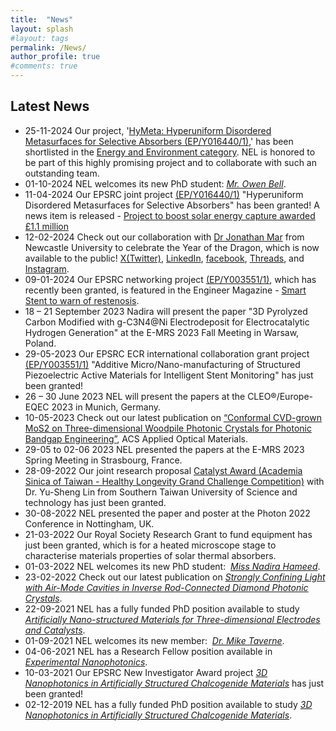 ```yaml
---
title:  "News"
layout: splash
#layout: tags
permalink: /News/
author_profile: true
#comments: true
---
```

## Latest News 
* 25-11-2024 Our project, '[HyMeta: Hyperuniform Disordered Metasurfaces for Selective Absorbers (EP/Y016440/1)](https://gow.epsrc.ukri.org/NGBOViewGrant.aspx?GrantRef=EP/Y016440/1),' has been shortlisted in the [Energy and Environment category](https://www.theengineer.co.uk/content/news/shortlist-announced-for-the-engineer-s-2024-collaborate-to-innovate-awards). NEL is honored to be part of this highly promising project and to collaborate with such an outstanding team. 
* 01-10-2024 NEL welcomes its new PhD student: [*Mr. Owen Bell*](https://www.linkedin.com/in/owen-bell-73760b271).
* 11-04-2024 Our EPSRC joint project [(EP/Y016440/1)](https://gow.epsrc.ukri.org/NGBOViewGrant.aspx?GrantRef=EP/Y016440/1) "Hyperuniform Disordered Metasurfaces for Selective Absorbers" has been granted! A news item is released - [Project to boost solar energy capture awarded £1.1 million](https://www.surrey.ac.uk/news/project-boost-solar-energy-capture-awarded-ps11-million)
* 12-02-2024 Check out our collaboration with [Dr Jonathan Mar](https://www.ncl.ac.uk/maths-physics/people/profile/jonathanmar.html) from Newcastle University to celebrate the Year of the Dragon, which is now available to the public! [X(Twitter)](https://twitter.com/uniofnewcastle/status/1757087966915100744?s=46), [LinkedIn](https://www.linkedin.com/feed/update/urn:li:activity:7162958926999724032/), [facebook](https://www.facebook.com/photo/?fbid=789631799858393&set=pcb.789631946525045), [Threads](https://www.threads.net/@newcastleuni/post/C3QLcUPtYmc), and [Instagram](https://www.instagram.com/p/C3Qg-l3taU5/?utm_source=ig_web_copy_link&igsh=MzRlODBiNWFlZA==).
* 09-01-2024 Our EPSRC networking project [(EP/Y003551/1)](https://gow.epsrc.ukri.org/NGBOViewGrant.aspx?GrantRef=EP/Y003551/1), which has recently been granted, is featured in the Engineer Magazine - [Smart Stent to warn of restenosis](https://www.theengineer.co.uk/content/news/smart-stent-to-warn-of-restenosis).
* 18 – 21 September 2023 Nadira will present the paper "3D Pyrolyzed Carbon Modified with g-C3N4@Ni Electrodeposit for Electrocatalytic Hydrogen Generation" at the E-MRS 2023 Fall Meeting in Warsaw, Poland.
* 29-05-2023 Our EPSRC ECR international collaboration grant project  [(EP/Y003551/1)](https://gow.epsrc.ukri.org/NGBOViewGrant.aspx?GrantRef=EP/Y003551/1) "Additive Micro/Nano-manufacturing of Structured Piezoelectric Active Materials for Intelligent Stent Monitoring" has just been granted!
* 26 – 30 June 2023 NEL will present the papers at the CLEO®/Europe-EQEC 2023 in Munich, Germany.
* 10-05-2023 Check out our latest publication on [“Conformal CVD-grown MoS2 on Three-dimensional Woodpile Photonic Crystals for Photonic Bandgap Engineering”](https://doi.org/10.1021/acsaom.3c00055), ACS Applied Optical Materials. 
* 29-05 to 02-06 2023 NEL presented the papers at the E-MRS 2023 Spring Meeting in Strasbourg, France.
* 28-09-2022 Our joint research proposal [Catalyst Award (Academia Sinica of Taiwan - Healthy Longevity Grand Challenge Competition)](https://healthylongevitychallenge.org/winners/additive-nano-manufacturing-of-multi-functional-materials-for-smart-stents-sensing/) with Dr. Yu-Sheng Lin from Southern Taiwan University of Science and technology has just been granted.
* 30-08-2022 NEL presented the paper and poster at the Photon 2022 Conference in Nottingham, UK.
* 21-03-2022 Our Royal Society Research Grant to fund equipment has just been granted, which is for a heated microscope stage to characterise materials properties of solar thermal absorbers.
* 01-03-2022 NEL welcomes its new PhD student:  [*Miss Nadira Hameed*](https://www.linkedin.com/in/nadira-hameed94/). 
* 23-02-2022 Check out our latest publication on [*Strongly Confining Light with Air-Mode Cavities in Inverse Rod-Connected Diamond Photonic Crystals*](https://doi.org/10.3390/cryst12030303).
* 22-09-2021 NEL has a fully funded PhD position available to study [*Artificially Nano-structured Materials for Three-dimensional Electrodes and Catalysts*](https://www.findaphd.com/phds/project/design-of-artificially-nano-structured-materials-for-three-dimensional-electrodes-and-catalysts-advert-reference-fac21-ee-mpee-hodaniel/?p133766).
* 01-09-2021 NEL welcomes its new member:  [*Dr. Mike Taverne*](https://www.northumbria.ac.uk/about-us/our-staff/t/mike-taverne/). 
* 04-06-2021 NEL has a Research Fellow position available in [*Experimental Nanophotonics*](https://www.jobs.ac.uk/job/CGK693/research-fellow-in-experimental-nanophotonics).
* 10-03-2021 Our EPSRC New Investigator Award project [*3D Nanophotonics in Artificially Structured Chalcogenide Materials*](https://gow.epsrc.ukri.org/NGBOViewGrant.aspx?GrantRef=EP/V040030/1) has just been granted! 
* 02-12-2019 NEL has a fully funded PhD position available to study [*3D Nanophotonics in Artificially Structured Chalcogenide Materials*](https://www.findaphd.com/phds/project/3d-nanophotonics-in-artificially-structured-chalcogenide-materials-advert-reference-rdf20-ee-mpee-ho/?p116077).

